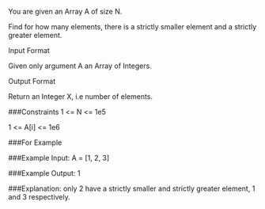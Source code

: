 You are given an Array A of size N.

Find for how many elements, there is a strictly smaller element and a strictly greater element.



Input Format

Given only argument A an Array of Integers.

Output Format

Return an Integer X, i.e number of elements.

###Constraints
1 <= N <= 1e5

1 <= A[i] <= 1e6

###For Example

###Example Input:
A = [1, 2, 3]

###Example Output:
1

###Explanation:
only 2 have a strictly smaller and strictly greater element, 1 and 3 respectively.